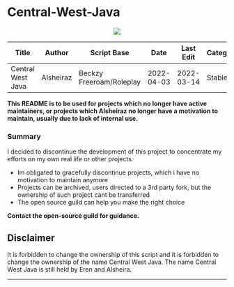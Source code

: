 # Central-West-Java
<p align="center">
<img src="https://user-images.githubusercontent.com/26300406/161512565-3c3969b9-256a-4907-a6c2-555bd56a31f4.png">
</p>

Title | Author | Script Base | Date | Last Edit | Category 
--- | --- | --- | --- |--- |--- 
Central West Java | Alsheiraz | Beckzy Freeroam/Roleplay | 2022-04-03 | 2022-03-14 | Stable 

**This README is to be used for projects which no longer have active maintainers, or projects which Alsheiraz no longer have a motivation
to maintain, usually due to lack of internal use.**


### Summary

I decided to discontinue the development of this project to concentrate my efforts on my own real life or other projects.

- Im obligated to gracefully discontinue projects, which i have no motivation to maintain anymore
- Projects can be archived, users directed to a 3rd party fork, but the ownership of such project cant be transferred
- The open source guild can help you make the right choice


**Contact the open-source guild for guidance.**

## Disclaimer

It is forbidden to change the ownership of this script and it is forbidden to change the ownership of the name Central West Java. The name Central West Java is still held by Eren and Alsheira.

---
